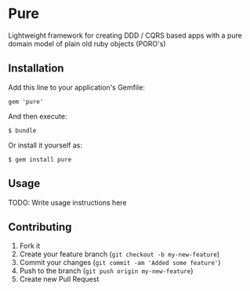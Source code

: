 # Pure

Lightweight framework for creating DDD / CQRS based apps with a pure domain model of plain old ruby objects (PORO's)

## Installation

Add this line to your application's Gemfile:

    gem 'pure'

And then execute:

    $ bundle

Or install it yourself as:

    $ gem install pure

## Usage

TODO: Write usage instructions here

## Contributing

1. Fork it
2. Create your feature branch (`git checkout -b my-new-feature`)
3. Commit your changes (`git commit -am 'Added some feature'`)
4. Push to the branch (`git push origin my-new-feature`)
5. Create new Pull Request
